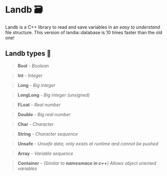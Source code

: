 # Landb 🗃
Landb is a C++ library to read and save variables in an <i>easy to understand</i> file structure. This version of landia::database is 10 times faster than the old one!  

## Landb types 📑
> <b>Bool</b> - <i> Boolean </i>

> <b>Int</b> - <i> Integer </i>

> <b>Long</b> - <i>  Big integer </i>

> <b>LongLong</b> - <i>  Big integer (unsigned) </i>

> <b>FLoat</b> - <i>  Real number </i>

> <b>Double</b> - <i>  Big real number </i>

> <b>Char</b> - <i>  Character </i>

> <b>String</b> - <i>  Character sequence </i>

> <b>Unsafe</b> - <i>  Unsafe data, only exists at runtime and cannot be pushed </i>

> <b>Array</b> - <i>  Variable sequence </i>

> <b>Container</b> - <i> (Similar to <b>namesmace in c++</b>) Allows object oriented variables </i>
